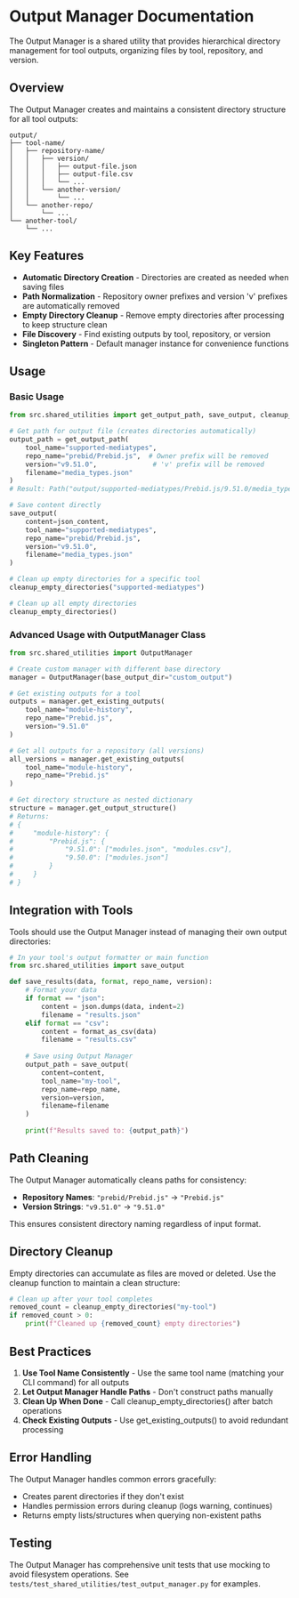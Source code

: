 # Output Manager Documentation

The Output Manager is a shared utility that provides hierarchical directory management for tool outputs, organizing files by tool, repository, and version.

## Overview

The Output Manager creates and maintains a consistent directory structure for all tool outputs:

```
output/
├── tool-name/
│   ├── repository-name/
│   │   ├── version/
│   │   │   ├── output-file.json
│   │   │   ├── output-file.csv
│   │   │   └── ...
│   │   └── another-version/
│   │       └── ...
│   └── another-repo/
│       └── ...
└── another-tool/
    └── ...
```

## Key Features

- **Automatic Directory Creation** - Directories are created as needed when saving files
- **Path Normalization** - Repository owner prefixes and version 'v' prefixes are automatically removed
- **Empty Directory Cleanup** - Remove empty directories after processing to keep structure clean
- **File Discovery** - Find existing outputs by tool, repository, or version
- **Singleton Pattern** - Default manager instance for convenience functions

## Usage

### Basic Usage

```python
from src.shared_utilities import get_output_path, save_output, cleanup_empty_directories

# Get path for output file (creates directories automatically)
output_path = get_output_path(
    tool_name="supported-mediatypes",
    repo_name="prebid/Prebid.js",  # Owner prefix will be removed
    version="v9.51.0",              # 'v' prefix will be removed
    filename="media_types.json"
)
# Result: Path("output/supported-mediatypes/Prebid.js/9.51.0/media_types.json")

# Save content directly
save_output(
    content=json_content,
    tool_name="supported-mediatypes",
    repo_name="prebid/Prebid.js",
    version="v9.51.0",
    filename="media_types.json"
)

# Clean up empty directories for a specific tool
cleanup_empty_directories("supported-mediatypes")

# Clean up all empty directories
cleanup_empty_directories()
```

### Advanced Usage with OutputManager Class

```python
from src.shared_utilities import OutputManager

# Create custom manager with different base directory
manager = OutputManager(base_output_dir="custom_output")

# Get existing outputs for a tool
outputs = manager.get_existing_outputs(
    tool_name="module-history",
    repo_name="Prebid.js",
    version="9.51.0"
)

# Get all outputs for a repository (all versions)
all_versions = manager.get_existing_outputs(
    tool_name="module-history",
    repo_name="Prebid.js"
)

# Get directory structure as nested dictionary
structure = manager.get_output_structure()
# Returns:
# {
#     "module-history": {
#         "Prebid.js": {
#             "9.51.0": ["modules.json", "modules.csv"],
#             "9.50.0": ["modules.json"]
#         }
#     }
# }
```

## Integration with Tools

Tools should use the Output Manager instead of managing their own output directories:

```python
# In your tool's output formatter or main function
from src.shared_utilities import save_output

def save_results(data, format, repo_name, version):
    # Format your data
    if format == "json":
        content = json.dumps(data, indent=2)
        filename = "results.json"
    elif format == "csv":
        content = format_as_csv(data)
        filename = "results.csv"
    
    # Save using Output Manager
    output_path = save_output(
        content=content,
        tool_name="my-tool",
        repo_name=repo_name,
        version=version,
        filename=filename
    )
    
    print(f"Results saved to: {output_path}")
```

## Path Cleaning

The Output Manager automatically cleans paths for consistency:

- **Repository Names**: `"prebid/Prebid.js"` → `"Prebid.js"`
- **Version Strings**: `"v9.51.0"` → `"9.51.0"`

This ensures consistent directory naming regardless of input format.

## Directory Cleanup

Empty directories can accumulate as files are moved or deleted. Use the cleanup function to maintain a clean structure:

```python
# Clean up after your tool completes
removed_count = cleanup_empty_directories("my-tool")
if removed_count > 0:
    print(f"Cleaned up {removed_count} empty directories")
```

## Best Practices

1. **Use Tool Name Consistently** - Use the same tool name (matching your CLI command) for all outputs
2. **Let Output Manager Handle Paths** - Don't construct paths manually
3. **Clean Up When Done** - Call cleanup_empty_directories() after batch operations
4. **Check Existing Outputs** - Use get_existing_outputs() to avoid redundant processing

## Error Handling

The Output Manager handles common errors gracefully:

- Creates parent directories if they don't exist
- Handles permission errors during cleanup (logs warning, continues)
- Returns empty lists/structures when querying non-existent paths

## Testing

The Output Manager has comprehensive unit tests that use mocking to avoid filesystem operations. See `tests/test_shared_utilities/test_output_manager.py` for examples.